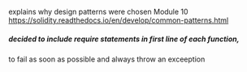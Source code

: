 explains why design patterns were chosen
Module 10 https://solidity.readthedocs.io/en/develop/common-patterns.html
##### decided to include require statements in first line of each function,
to fail as soon as possible and always throw an exceeption
